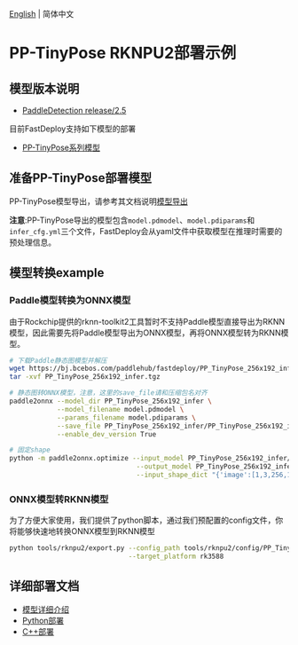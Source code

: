 [English](README.md) | 简体中文
# PP-TinyPose RKNPU2部署示例

## 模型版本说明

- [PaddleDetection release/2.5](https://github.com/PaddlePaddle/PaddleDetection/tree/release/2.5)

目前FastDeploy支持如下模型的部署

- [PP-TinyPose系列模型](https://github.com/PaddlePaddle/PaddleDetection/tree/release/2.5/configs/keypoint/tiny_pose/README.md)

## 准备PP-TinyPose部署模型

PP-TinyPose模型导出，请参考其文档说明[模型导出](https://github.com/PaddlePaddle/PaddleDetection/blob/release/2.5/deploy/EXPORT_MODEL.md)

**注意**:PP-TinyPose导出的模型包含`model.pdmodel`、`model.pdiparams`和`infer_cfg.yml`三个文件，FastDeploy会从yaml文件中获取模型在推理时需要的预处理信息。

## 模型转换example

### Paddle模型转换为ONNX模型

由于Rockchip提供的rknn-toolkit2工具暂时不支持Paddle模型直接导出为RKNN模型，因此需要先将Paddle模型导出为ONNX模型，再将ONNX模型转为RKNN模型。

```bash
# 下载Paddle静态图模型并解压
wget https://bj.bcebos.com/paddlehub/fastdeploy/PP_TinyPose_256x192_infer.tgz
tar -xvf PP_TinyPose_256x192_infer.tgz

# 静态图转ONNX模型，注意，这里的save_file请和压缩包名对齐
paddle2onnx --model_dir PP_TinyPose_256x192_infer \
            --model_filename model.pdmodel \
            --params_filename model.pdiparams \
            --save_file PP_TinyPose_256x192_infer/PP_TinyPose_256x192_infer.onnx \
            --enable_dev_version True

# 固定shape
python -m paddle2onnx.optimize --input_model PP_TinyPose_256x192_infer/PP_TinyPose_256x192_infer.onnx \
                                --output_model PP_TinyPose_256x192_infer/PP_TinyPose_256x192_infer.onnx \
                                --input_shape_dict "{'image':[1,3,256,192]}"
```

### ONNX模型转RKNN模型

为了方便大家使用，我们提供了python脚本，通过我们预配置的config文件，你将能够快速地转换ONNX模型到RKNN模型

```bash
python tools/rknpu2/export.py --config_path tools/rknpu2/config/PP_TinyPose_256x192_unquantized.yaml \
                              --target_platform rk3588
```

## 详细部署文档

- [模型详细介绍](../README_CN.md)
- [Python部署](python)
- [C++部署](cpp)